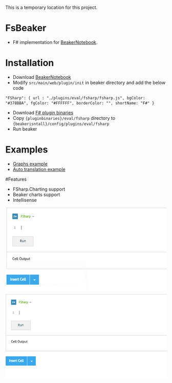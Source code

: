 This is a temporary location for this project.

# FsBeaker
* F# implementation for [BeakerNotebook](http://beakernotebook.com/).

# Installation
* Download [BeakerNotebook](http://beakernotebook.com/getting-started?scroll)
* Modify `src/main/web/plugin/init` in beaker directory and add the below code

```
"FSharp": { url : "./plugins/eval/fsharp/fsharp.js", bgColor: "#378BBA", fgColor: "#FFFFFF", borderColor: "", shortName: "F#" }
```

* Download [F# plugin binaries](https://github.com/BayardRock/FsBeaker/releases)
* Copy `{pluginbinaries}/eval/fsharp` directory to `{beakerisntall}/config/plugins/eval/fsharp`
* Run beaker

# Examples

* [Graphs example](http://sharing.beakernotebook.com/gist/anonymous/3de61b0b2f258b2f140b)
* [Auto translation example](http://sharing.beakernotebook.com/gist/anonymous/74dfd416da6ade4ebfe5)

#Features
* FSharp.Charting support
* Beaker charts support
* Intellisense

![Intellisense for References](https://raw.githubusercontent.com/BayardRock/FsBeaker/master/docs/files/img/intellisense-reference.gif "Intellisense for References")
![Intellisense for WorldBankData](https://raw.githubusercontent.com/BayardRock/FsBeaker/master/docs/files/img/intellisense-worldbank.gif "Intellisense for WorldBankData")
